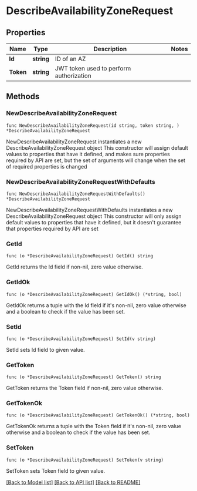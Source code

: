 # DescribeAvailabilityZoneRequest

## Properties

Name | Type | Description | Notes
------------ | ------------- | ------------- | -------------
**Id** | **string** | ID of an AZ | 
**Token** | **string** | JWT token used to perform authorization | 

## Methods

### NewDescribeAvailabilityZoneRequest

`func NewDescribeAvailabilityZoneRequest(id string, token string, ) *DescribeAvailabilityZoneRequest`

NewDescribeAvailabilityZoneRequest instantiates a new DescribeAvailabilityZoneRequest object
This constructor will assign default values to properties that have it defined,
and makes sure properties required by API are set, but the set of arguments
will change when the set of required properties is changed

### NewDescribeAvailabilityZoneRequestWithDefaults

`func NewDescribeAvailabilityZoneRequestWithDefaults() *DescribeAvailabilityZoneRequest`

NewDescribeAvailabilityZoneRequestWithDefaults instantiates a new DescribeAvailabilityZoneRequest object
This constructor will only assign default values to properties that have it defined,
but it doesn't guarantee that properties required by API are set

### GetId

`func (o *DescribeAvailabilityZoneRequest) GetId() string`

GetId returns the Id field if non-nil, zero value otherwise.

### GetIdOk

`func (o *DescribeAvailabilityZoneRequest) GetIdOk() (*string, bool)`

GetIdOk returns a tuple with the Id field if it's non-nil, zero value otherwise
and a boolean to check if the value has been set.

### SetId

`func (o *DescribeAvailabilityZoneRequest) SetId(v string)`

SetId sets Id field to given value.


### GetToken

`func (o *DescribeAvailabilityZoneRequest) GetToken() string`

GetToken returns the Token field if non-nil, zero value otherwise.

### GetTokenOk

`func (o *DescribeAvailabilityZoneRequest) GetTokenOk() (*string, bool)`

GetTokenOk returns a tuple with the Token field if it's non-nil, zero value otherwise
and a boolean to check if the value has been set.

### SetToken

`func (o *DescribeAvailabilityZoneRequest) SetToken(v string)`

SetToken sets Token field to given value.



[[Back to Model list]](../README.md#documentation-for-models) [[Back to API list]](../README.md#documentation-for-api-endpoints) [[Back to README]](../README.md)


